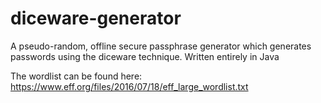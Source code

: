 # diceware-generator
A pseudo-random, offline secure passphrase generator which generates passwords using the diceware technique. Written entirely in Java

The wordlist can be found here: https://www.eff.org/files/2016/07/18/eff_large_wordlist.txt
